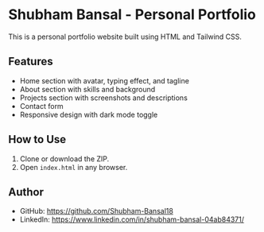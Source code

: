 
# Shubham Bansal - Personal Portfolio

This is a personal portfolio website built using HTML and Tailwind CSS.

## Features

- Home section with avatar, typing effect, and tagline
- About section with skills and background
- Projects section with screenshots and descriptions
- Contact form
- Responsive design with dark mode toggle

## How to Use

1. Clone or download the ZIP.
2. Open `index.html` in any browser.

## Author

- GitHub: https://github.com/Shubham-Bansal18
- LinkedIn: https://www.linkedin.com/in/shubham-bansal-04ab84371/
